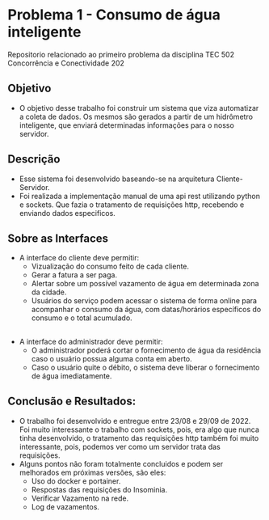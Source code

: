 # Problema 1 - Consumo de água inteligente
 Repositorio relacionado ao primeiro problema da disciplina TEC 502 Concorrência e Conectividade 202
 
 
 ## Objetivo 
 - O objetivo desse trabalho foi construir um sistema que viza automatizar a coleta de dados. Os mesmos são gerados a partir de um hidrômetro inteligente, que enviará determinadas informações para o nosso servidor.
 
 ## Descrição
 - Esse sistema foi desenvolvido baseando-se na arquitetura Cliente-Servidor.
 - Foi realizada a implementação manual de uma api rest utilizando python e sockets. Que fazia o tratamento de requisições http, recebendo e enviando dados especificos.
    
 ## Sobre as Interfaces
 * A interface do cliente deve permitir:
   * Vizualização do consumo feito de cada cliente.
   * Gerar a fatura a ser paga.
   * Alertar sobre um possível vazamento de água em determinada zona da cidade.
   * Usuários do serviço podem acessar o sistema de forma online para acompanhar o 
     consumo da água, com datas/horários específicos do consumo e o total acumulado.
 ##  
 * A interface do administrador deve permitir:
   *  O administrador poderá cortar o fornecimento de água da residência caso o usuário possua alguma conta em aberto.
   *  Caso o usuário quite o débito, o sistema deve liberar o fornecimento de água imediatamente.


 ## Conclusão e Resultados:
 - O trabalho foi desenvolvido e entregue entre 23/08 e 29/09 de 2022. Foi muito interessante o trabalho com sockets, pois, era algo que nunca tinha desenvolvido, o tratamento das requisições http também foi muito interessante, pois, podemos ver como um servidor trata das requisições.
 - Alguns pontos não foram totalmente concluidos e podem ser melhorados em próximas versões, são eles:
   - Uso do docker e portainer.
   - Respostas das requisições do Insominia. 
   - Verificar Vazamento na rede.
   - Log de vazamentos.
